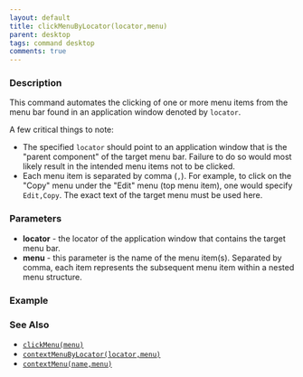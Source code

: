 ```yaml
---
layout: default
title: clickMenuByLocator(locator,menu)
parent: desktop
tags: command desktop
comments: true
---
```


### Description
This command automates the clicking of one or more menu items from the menu bar found in an application window denoted 
by `locator`. 

A few critical things to note:
- The specified `locator` should point to an application window that is the "parent component" of
the target menu bar. Failure to do so would most likely result in the intended menu items not to be clicked.
- Each menu item is separated by comma (`,`). For example, to click on the "Copy" menu under the "Edit" menu 
(top menu item), one would specify `Edit,Copy`.  The exact text of the target menu must be used here.
 

### Parameters
- **locator** - the locator of the application window that contains the target menu bar.
- **menu** - this parameter is the name of the menu item(s). Separated by comma, each item represents the subsequent 
menu item within a nested menu structure.


### Example


### See Also
- [`clickMenu(menu)`](clickMenu(menu))
- [`contextMenuByLocator(locator,menu)`](contextMenuByLocator(locator,menu))
- [`contextMenu(name,menu)`](contextMenu(name,menu))
